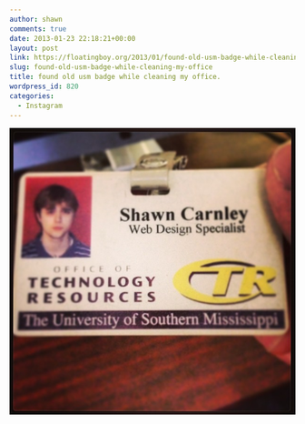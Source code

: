 ```yaml
---
author: shawn
comments: true
date: 2013-01-23 22:18:21+00:00
layout: post
link: https://floatingboy.org/2013/01/found-old-usm-badge-while-cleaning-my-office/
slug: found-old-usm-badge-while-cleaning-my-office
title: found old usm badge while cleaning my office.
wordpress_id: 820
categories:
  - Instagram
---
```


[![found old usm badge while cleaning my office.](/assets/media/2013/01/7c1d0b6465a311e2901122000a9f1939_7.jpg)](/assets/media/2013/01/7c1d0b6465a311e2901122000a9f1939_7.jpg)
